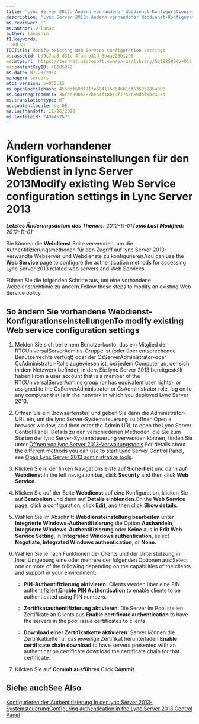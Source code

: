 ```yaml
---
title: 'Lync Server 2013: Ändern vorhandener Webdienst-Konfigurationseinstellungen'
description: 'Lync Server 2013: Ändern vorhandener Webdienst-Konfigurationseinstellungen'
ms.reviewer: ''
ms.author: v-lanac
author: lanachin
f1.keywords:
- NOCSH
TOCTitle: Modify existing Web Service configuration settings
ms:assetid: bd9c7aa5-d31c-4fab-b31d-8baae26b1296
ms:mtpsurl: https://technet.microsoft.com/en-us/library/Gg182580(v=OCS.15)
ms:contentKeyID: 48185272
ms.date: 07/23/2014
manager: serdars
mtps_version: v=OCS.15
ms.openlocfilehash: 455ddf60d171fe584115d646b16f63595285a906
ms.sourcegitcommit: 36fee89bb887bea4f18b19f17a8c69daf5bc423d
ms.translationtype: MT
ms.contentlocale: de-DE
ms.lasthandoff: 11/26/2020
ms.locfileid: "49445757"
---
```

# <a name="modify-existing-web-service-configuration-settings-in-lync-server-2013"></a><span data-ttu-id="eee97-103">Ändern vorhandener Konfigurationseinstellungen für den Webdienst in lync Server 2013</span><span class="sxs-lookup"><span data-stu-id="eee97-103">Modify existing Web Service configuration settings in Lync Server 2013</span></span>

<div data-xmlns="http://www.w3.org/1999/xhtml">

<div class="topic" data-xmlns="http://www.w3.org/1999/xhtml" data-msxsl="urn:schemas-microsoft-com:xslt" data-cs="https://msdn.microsoft.com/">

<div data-asp="https://msdn2.microsoft.com/asp">



</div>

<div id="mainSection">

<div id="mainBody"><span data-ttu-id="eee97-104">

<span> </span></span><span class="sxs-lookup"><span data-stu-id="eee97-104">

<span> </span></span></span>

<span data-ttu-id="eee97-105">_**Letztes Änderungsdatum des Themas:** 2012-11-01_</span><span class="sxs-lookup"><span data-stu-id="eee97-105">_**Topic Last Modified:** 2012-11-01_</span></span>

<span data-ttu-id="eee97-106">Sie können die **Webdienst** Seite verwenden, um die Authentifizierungsmethoden für den Zugriff auf lync Server 2013-Verwandte Webserver und Webdienste zu konfigurieren.</span><span class="sxs-lookup"><span data-stu-id="eee97-106">You can use the **Web Service** page to configure the authentication methods for accessing Lync Server 2013 related web servers and Web Services.</span></span>

<span data-ttu-id="eee97-107">Führen Sie die folgenden Schritte aus, um eine vorhandene Webdienstrichtlinie zu ändern.</span><span class="sxs-lookup"><span data-stu-id="eee97-107">Follow these steps to modify an existing Web Service policy.</span></span>

<div>

## <a name="to-modify-existing-web-service-configuration-settings"></a><span data-ttu-id="eee97-108">So ändern Sie vorhandene Webdienst-Konfigurationseinstellungen</span><span class="sxs-lookup"><span data-stu-id="eee97-108">To modify existing Web service configuration settings</span></span>

1.  <span data-ttu-id="eee97-109">Melden Sie sich bei einem Benutzerkonto, das ein Mitglied der RTCUniversalServerAdmins-Gruppe ist (oder über entsprechende Benutzerrechte verfügt) oder der CsServerAdministrator-oder CsAdministrator-Rolle zugewiesen ist, bei jedem Computer an, der sich in dem Netzwerk befindet, in dem Sie lync Server 2013 bereitgestellt haben.</span><span class="sxs-lookup"><span data-stu-id="eee97-109">From a user account that is a member of the RTCUniversalServerAdmins group (or has equivalent user rights), or assigned to the CsServerAdministrator or CsAdministrator role, log on to any computer that is in the network in which you deployed Lync Server 2013.</span></span>

2.  <span data-ttu-id="eee97-110">Öffnen Sie ein Browserfenster, und geben Sie dann die Administrator-URL ein, um die lync Server-Systemsteuerung zu öffnen.</span><span class="sxs-lookup"><span data-stu-id="eee97-110">Open a browser window, and then enter the Admin URL to open the Lync Server Control Panel.</span></span> <span data-ttu-id="eee97-111">Details zu den verschiedenen Methoden, die Sie zum Starten der lync Server-Systemsteuerung verwenden können, finden Sie unter [Öffnen von lync Server 2013-Verwaltungstools](lync-server-2013-open-lync-server-administrative-tools.md).</span><span class="sxs-lookup"><span data-stu-id="eee97-111">For details about the different methods you can use to start Lync Server Control Panel, see [Open Lync Server 2013 administrative tools](lync-server-2013-open-lync-server-administrative-tools.md).</span></span>

3.  <span data-ttu-id="eee97-112">Klicken Sie in der linken Navigationsleiste auf **Sicherheit** und dann auf **Webdienst**.</span><span class="sxs-lookup"><span data-stu-id="eee97-112">In the left navigation bar, click **Security** and then click **Web Service**.</span></span>

4.  <span data-ttu-id="eee97-113">Klicken Sie auf der Seite **Webdienst** auf eine Konfiguration, klicken Sie auf **Bearbeiten** und dann auf **Details einblenden**.</span><span class="sxs-lookup"><span data-stu-id="eee97-113">On the **Web Service** page, click a configuration, click **Edit**, and then click **Show details**.</span></span>

5.  <span data-ttu-id="eee97-114">Wählen Sie im Abschnitt **Webdiensteinstellung bearbeiten** unter **Integrierte Windows-Authentifizierung** die Option **Aushandeln**, **Integrierte Windows-Authentifizierung** oder **Keine** aus.</span><span class="sxs-lookup"><span data-stu-id="eee97-114">In **Edit Web Service Setting**, in **Integrated Windows authentication**, select **Negotiate**, **Integrated Windows authentication**, or **None**.</span></span>

6.  <span data-ttu-id="eee97-115">Wählen Sie je nach Funktionen der Clients und der Unterstützung in Ihrer Umgebung eine oder mehrere der folgenden Optionen aus:</span><span class="sxs-lookup"><span data-stu-id="eee97-115">Select one or more of the following depending on the capabilities of the clients and support in your environment:</span></span>
    
      - <span data-ttu-id="eee97-116">**PIN-Authentifizierung aktivieren**: Clients werden über eine PIN authentifiziert.</span><span class="sxs-lookup"><span data-stu-id="eee97-116">**Enable PIN Authentication** to enable clients to be authenticated using PIN numbers.</span></span>
    
      - <span data-ttu-id="eee97-117">**Zertifikatauthentifizierung aktivieren**: Die Server im Pool stellen Zertifikate an Clients aus.</span><span class="sxs-lookup"><span data-stu-id="eee97-117">**Enable certificate authentication** to have the servers in the pool issue certificates to clients.</span></span>
    
      - <span data-ttu-id="eee97-118">**Download einer Zertifikatkette aktivieren**: Server können die Zertifikatkette für das jeweilige Zertifikat herunterladen.</span><span class="sxs-lookup"><span data-stu-id="eee97-118">**Enable certificate chain download** to have servers presented with an authentication certificate download the certificate chain for that certificate.</span></span>

7.  <span data-ttu-id="eee97-119">Klicken Sie auf **Commit ausführen**.</span><span class="sxs-lookup"><span data-stu-id="eee97-119">Click **Commit**.</span></span>

</div>

<div>

## <a name="see-also"></a><span data-ttu-id="eee97-120">Siehe auch</span><span class="sxs-lookup"><span data-stu-id="eee97-120">See Also</span></span>


[<span data-ttu-id="eee97-121">Konfigurieren der Authentifizierung in der lync Server 2013-Systemsteuerung</span><span class="sxs-lookup"><span data-stu-id="eee97-121">Configuring authentication in the Lync Server 2013 Control Panel</span></span>](lync-server-2013-configuring-authentication-in-the-lync-server-control-panel.md)  
  

<span data-ttu-id="eee97-122"></div>

</div>

<span> </span>

</div>

</div>

</span><span class="sxs-lookup"><span data-stu-id="eee97-122"></div>

</div>

<span> </span>

</div>

</div>

</span></span></div>

